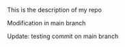 This is the description of my repo



Modification in main branch

Update: testing commit on main branch

